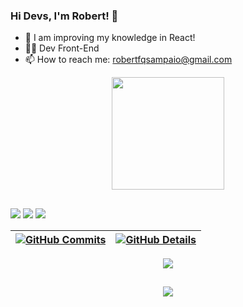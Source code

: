 ### Hi Devs, I'm Robert! 👋

- 🌱 I am improving my knowledge in React!
- 👨‍💻 Dev Front-End
- 📫 How to reach me: robertfqsampaio@gmail.com

<div align="center">
  <a href="https://github.com/robert-sampaio">
  <img height="180em" src="https://github-readme-stats.vercel.app/api/top-langs/?username=robert-sampaio&layout=compact&langs_count=7&theme=dracula"/>
</div>
  
  ##
  
<div>
  <a href="https://www.instagram.com/robertfqsampaio/" target="_blank"><img src="https://img.shields.io/badge/-Instagram-%23E4405F?style=for-the-badge&logo=instagram&logoColor=white" target="_blank"></a>
  <a href="https://www.linkedin.com/in/robert-fran%C3%A7a-696ba8246/" target="_blank"><img src="https://img.shields.io/badge/-Linkedin-%230000ff?style=for-the-badge&logo=linkedin&logoColor=white" target="_blank"></a>
  <a href = "mailto:robertfqsampaio@gmail.com"><img src="https://img.shields.io/badge/-Gmail-%23333?style=for-the-badge&logo=gmail&logoColor=white" target="_blank"></a>
</div>
  
 | [![GitHub Commits](http://github-profile-summary-cards.vercel.app/api/cards/productive-time?username=robert-sampaio&theme=dracula&utcOffset=-3)](https://github.com/vn7n24fzkq/github-profile-summary-cards) | [![GitHub Details](http://github-profile-summary-cards.vercel.app/api/cards/profile-details?username=robert-sampaio&theme=dracula)](https://github.com/vn7n24fzkq/github-profile-summary-cards) |  
 | ----------- | ----------- |


 
  <div align="center" >
<a href="https://skillicons.dev"   >
  <img src="https://skillicons.dev/icons?i=javascript,css,html,react,tailwind,figma,github,vercel,vite,bootstrap" />
</a>
  <br />

  </div>

 
##
   <div align="center" >
     <img src="https://github-profile-trophy.vercel.app/?username=robert-sampaio&row=1&column=6&theme=dracula&margin-w=15&margin-h=15"/>
  </div>
  
